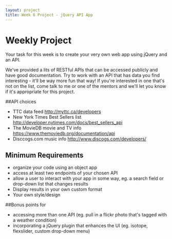 ```yaml
---
layout: project
title: Week 6 Project - jQuery API App
---
```


# Weekly Project

Your task for this week is to create your very own web app using jQuery and an API. 

We've provided a lits of RESTful APIs that can be accessed publicly and have good documentation. Try to work with an API that has data you find interesting - it'll be way more fun that way! If you're interested in one that's not on the list, come talk to me or one of the mentors and we'll let you know if it's appropriate for this project.

##API choices
* TTC data feed <http://myttc.ca/developers>
* New York Times Best Sellers list <http://developer.nytimes.com/docs/best_sellers_api>
* The MovieDB movie and TV info <https://www.themoviedb.org/documentation/api>
* Disccogs.com music info <http://www.discogs.com/developers/>


## Minimum Requirements

* organize your code using an object app
* access at least two endpoints of your chosen API
* allow a user to interact with your app in some way, eg. a search field or drop-down list that changes results
* Display results in your own custom format
* Your own style/design


##Bonus points for
* accessing more than one API (eg. pull in a flickr photo that's tagged with a weather condition)
* incorporating a jQuery plugin that enhances the UI (eg. isotope, flexslider, custom drop-down menu)



